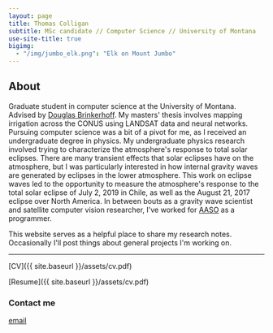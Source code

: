 ```yaml
---
layout: page
title: Thomas Colligan
subtitle: MSc candidate // Computer Science // University of Montana
use-site-title: true
bigimg:
  - "/img/jumbo_elk.png": "Elk on Mount Jumbo"
---
```

## About
Graduate student in computer science at the University of Montana. Advised by [Douglas
Brinkerhoff](https://dbrinkerhoff.org). My masters' thesis involves mapping irrigation across the
CONUS using LANDSAT data and neural networks. Pursuing computer science was a bit of a pivot for me,
as I received an undergraduate degree in physics. My undergraduate physics research involved trying
to characterize the atmosphere's response to total solar eclipses. There are many transient effects
that solar eclipses have on the atmosphere, but I was particularly interested in how internal
gravity waves are generated by eclipses in the lower atmosphere. This work on eclipse waves led to
the opportunity to measure the atmosphere's response to the total solar eclipse of July 2, 2019 in
Chile, as well as the August 21, 2017 eclipse over North America. In between bouts as a gravity wave
scientist and satellite computer vision researcher, I've worked for [AASO](https://umt.edu/aaso/) as
a programmer.

This website serves as a helpful place to share my research notes.
Occasionally I'll post things about general projects I'm working on.

****

[CV]({{ site.baseurl }}/assets/cv.pdf)


[Resume]({{ site.baseurl }}/assets/cv.pdf)

### Contact me

[email](mailto:thomas.colligan@umontana.edu)
